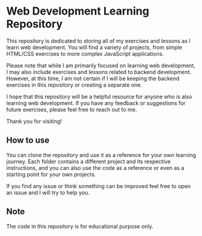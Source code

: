 # Web Development Learning Repository

This repository is dedicated to storing all of my exercises and lessons as I learn web development. You will find a variety of projects, from simple HTML/CSS exercises to more complex JavaScript applications.

Please note that while I am primarily focused on learning web development, I may also include exercises and lessons related to backend development. However, at this time, I am not certain if I will be keeping the backend exercises in this repository or creating a separate one.

I hope that this repository will be a helpful resource for anyone who is also learning web development. If you have any feedback or suggestions for future exercises, please feel free to reach out to me.

Thank you for visiting!

## How to use

You can clone the repository and use it as a reference for your own learning journey. Each folder contains a different project and its respective instructions, and you can also use the code as a reference or even as a starting point for your own projects.

If you find any issue or think something can be improved feel free to open an issue and I will try to help you.

## Note

The code in this repository is for educational purpose only.

